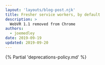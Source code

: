 ```yaml
---
layout: 'layouts/blog-post.njk'
title: Fresher service workers, by default
description: >
  WebVR 1.1 removed from Chrome
authors:
  - joemedley
date: 2019-09-19
updated: 2019-09-20
---
```


{% Partial 'deprecations-policy.md' %}

